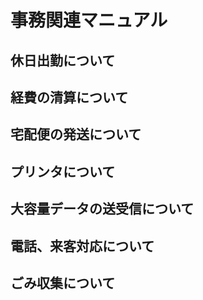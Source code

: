 # 事務関連マニュアル
## 休日出勤について
## 経費の清算について
## 宅配便の発送について
## プリンタについて
## 大容量データの送受信について
## 電話、来客対応について
## ごみ収集について
